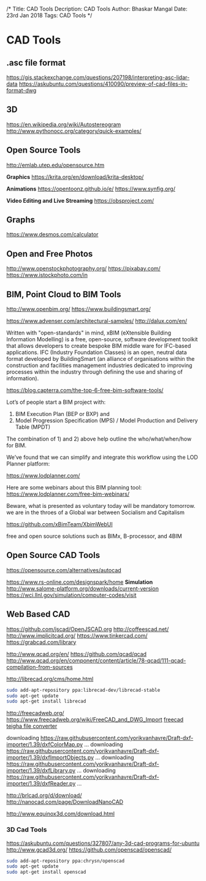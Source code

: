 /*
Title: CAD Tools
Decription: CAD Tools
Author: Bhaskar Mangal
Date: 23rd Jan 2018
Tags: CAD Tools
*/

# CAD Tools

## .asc file format

https://gis.stackexchange.com/questions/207198/interpreting-asc-lidar-data
https://askubuntu.com/questions/410090/preview-of-cad-files-in-format-dwg


## 3D
https://en.wikipedia.org/wiki/Autostereogram
http://www.pythonocc.org/category/quick-examples/


## Open Source Tools
http://emlab.utep.edu/opensource.htm

**Graphics**
https://krita.org/en/download/krita-desktop/

**Animations**
https://opentoonz.github.io/e/
https://www.synfig.org/

**Video Editing and Live Streaming**
https://obsproject.com/

## Graphs
https://www.desmos.com/calculator

## Open and Free Photos
http://www.openstockphotography.org/
https://pixabay.com/
https://www.istockphoto.com/in

## BIM, Point Cloud to BIM Tools
http://www.openbim.org/
https://www.buildingsmart.org/

https://www.advenser.com/architectural-samples/
http://dalux.com/en/


Written with "open-standards" in mind, xBIM (eXtensible Building Information Modelling) is a free, open-source, software development toolkit that allows developers to create bespoke BIM middle ware for IFC-based applications.  IFC (Industry Foundation Classes) is an open, neutral data format developed by BuildingSmart (an alliance of organisations within the construction and facilities management industries dedicated to improving processes within the industry through defining the use and sharing of information).  

https://blog.capterra.com/the-top-6-free-bim-software-tools/

Lot’s of people start a BIM project with:

1) BIM Execution Plan (BEP or BXP)
and
2) Model Progression Specification (MPS) / Model Production and Delivery Table (MPDT)

The combination of 1) and 2) above help outline the who/what/when/how for BIM.

We’ve found that we can simplify and integrate this workflow using the LOD Planner platform:

https://www.lodplanner.com/

Here are some webinars about this BIM planning tool: https://www.lodplanner.com/free-bim-webinars/


 Beware, what is presented as voluntary today will be mandatory tomorrow. 
 we are in the throes of a Global war between Socialism and Capitalism
 
https://github.com/xBimTeam/XbimWebUI

free and open source solutions such as BIMx, B-processor, and 4BIM

## Open Source CAD Tools
https://opensource.com/alternatives/autocad

https://www.rs-online.com/designspark/home
**Simulation**
http://www.salome-platform.org/downloads/current-version
https://wci.llnl.gov/simulation/computer-codes/visit


## Web Based CAD
https://github.com/jscad/OpenJSCAD.org
http://coffeescad.net/
http://www.implicitcad.org/
https://www.tinkercad.com/
https://grabcad.com/library

http://www.qcad.org/en/
https://github.com/qcad/qcad
http://www.qcad.org/en/component/content/article/78-qcad/111-qcad-compilation-from-sources

http://librecad.org/cms/home.html
```bash
sudo add-apt-repository ppa:librecad-dev/librecad-stable
sudo apt-get update
sudo apt-get install librecad
```

http://freecadweb.org/
https://www.freecadweb.org/wiki/FreeCAD_and_DWG_Import
[freecad teigha file converter](https://www.opendesign.com/guestfiles/teigha_file_converter)

downloading https://raw.githubusercontent.com/yorikvanhavre/Draft-dxf-importer/1.39/dxfColorMap.py ...
downloading https://raw.githubusercontent.com/yorikvanhavre/Draft-dxf-importer/1.39/dxfImportObjects.py ...
downloading https://raw.githubusercontent.com/yorikvanhavre/Draft-dxf-importer/1.39/dxfLibrary.py ...
downloading https://raw.githubusercontent.com/yorikvanhavre/Draft-dxf-importer/1.39/dxfReader.py ...



http://brlcad.org/d/download/
http://nanocad.com/page/DownloadNanoCAD

http://www.equinox3d.com/download.html

### 3D Cad Tools
https://askubuntu.com/questions/327807/any-3d-cad-programs-for-ubuntu
http://www.gcad3d.org/
https://github.com/openscad/openscad/

```bash
sudo add-apt-repository ppa:chrysn/openscad
sudo apt-get update
sudo apt-get install openscad
```